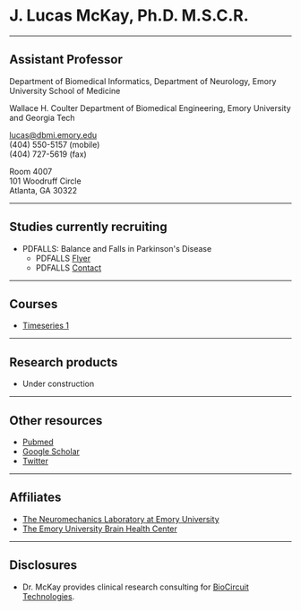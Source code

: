 # J. Lucas McKay, Ph.D. M.S.C.R.

---

## Assistant Professor


Department of Biomedical Informatics, Department of Neurology, Emory University School of Medicine


Wallace H. Coulter Department of Biomedical Engineering, Emory University and Georgia Tech


[lucas@dbmi.emory.edu](mailto:lucas@dbmi.emory.edu)  
(404) 550-5157 (mobile)  
(404) 727-5619 (fax)  


Room 4007  
101 Woodruff Circle  
Atlanta, GA 30322  


---


## Studies currently recruiting

- PDFALLS: Balance and Falls in Parkinson's Disease
    - PDFALLS [Flyer](studyDocuments/PDFALLS/flyer.pdf)
    - PDFALLS [Contact](mailto:lucas@dbmi.emory.edu)

---


## Courses


- [Timeseries 1](courses/2021/timeseries1)


---


## Research products


- Under construction


---


## Other resources


- [Pubmed](https://www.ncbi.nlm.nih.gov/myncbi/browse/collection/47247171/?sort=date)
- [Google Scholar](https://scholar.google.com/citations?user=NqacUroAAAAJ&hl=en)
- [Twitter](https://twitter.com/jlucasmckay)


---


## Affiliates


- [The Neuromechanics Laboratory at Emory University](http://neuromechanicslab.emory.edu)
- [The Emory University Brain Health Center](https://www.emoryhealthcare.org/centers-programs/brain-health-center/index.html)


---


## Disclosures


- Dr. McKay provides clinical research consulting for [BioCircuit Technologies](http://www.biocircuit.com).


